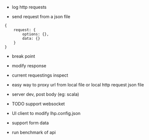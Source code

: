 - log http requests

- send request from a json file

```
{
    request: {
        options: {},
        data: {}
    }
}
```

- break point

- modify response

- current requestings inspect

- easy way to proxy url from local file or local http request json file

- server dev, post body (eg: scala)

- TODO support websocket

- UI client to modify lhp.config.json

- support form data

- run benchmark of api
